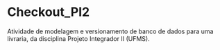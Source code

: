# Checkout_PI2
Atividade de modelagem e versionamento de banco de dados para uma livraria, da disciplina Projeto Integrador II (UFMS).
